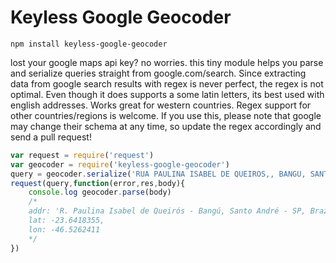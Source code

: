 # Keyless Google Geocoder


`npm install keyless-google-geocoder`


lost your google maps api key? no worries. this tiny module helps you parse and serialize queries straight from google.com/search. Since extracting data from google search results with regex is never perfect, the regex is not optimal. Even though it does supports a some latin letters, its best used with english addresses. Works great for western countries. Regex support for other countries/regions is welcome. If you use this, please note that google may change their schema at any time, so update the regex accordingly and send a pull request!


```javascript
var request = require('request')
var geocoder = require('keyless-google-geocoder')
query = geocoder.serialize('RUA PAULINA ISABEL DE QUEIROS,, BANGU, SANTO ANDRE, 09210260, br')
request(query,function(error,res,body){
	console.log geocoder.parse(body)
	/*
	addr: 'R. Paulina Isabel de Queirós - Bangú, Santo André - SP, Brazil',
	lat: -23.6418355,
	lon: -46.5262411
	*/	
})
```